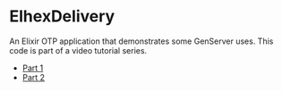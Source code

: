 # ElhexDelivery

An Elixir OTP application that demonstrates some GenServer uses.  This code is part of a video
tutorial series.

* [Part 1](https://youtu.be/EDu3EwTbrFM)
* [Part 2](https://youtu.be/rMwEQZewDyk)
